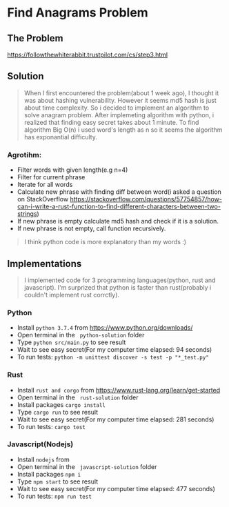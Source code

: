 # Find Anagrams Problem

## The Problem

https://followthewhiterabbit.trustpilot.com/cs/step3.html

## Solution

> When I first encountered the problem(about 1 week ago), I thought it was about hashing vulnerability. However it seems md5 hash is just about time complexity. So i decided to implement an algorithm to solve anagram problem. After implemeting algorithm with python, i realized that finding easy secret takes about 1 minute. To find algorithm Big O(n) i used word's length as n so it seems the algorithm has exponantial difficulty. 

### Agrotihm:

- Filter words with given length(e.g n=4)
- Filter for current phrase
- Iterate for all words
- Calculate new phrase with finding diff between word(i asked a question on StackOverflow https://stackoverflow.com/questions/57754857/how-can-i-write-a-rust-function-to-find-different-characters-between-two-strings)
- If new phrase is empty calculate md5 hash and check if it is a solution.
- If new phrase is not empty, call function recursively.

> I think python code is more explanatory than my words :)

## Implementations

> I implemented code for 3 programming languages(python, rust and javascript). I'm surprized that python is faster than rust(probably i couldn't implement rust corrctly). 

### Python 

- Install ```python 3.7.4``` from https://www.python.org/downloads/
- Open terminal in the ``` python-solution```  folder
- Type ```python src/main.py``` to see result
- Wait to see easy secret(For my computer time elapsed: 94 seconds)
- To run tests: ``` python -m unittest discover -s test -p "*_test.py" ```

### Rust 

- Install ```rust and corgo``` from https://www.rust-lang.org/learn/get-started
- Open terminal in the ``` rust-solution```  folder
- Install packages ``` cargo install ```
- Type ```cargo run``` to see result 
- Wait to see easy secret(For my computer time elapsed: 281 seconds)
- To run tests: ``` cargo test ```

### Javascript(Nodejs) 

- Install ```nodejs``` from 
- Open terminal in the ``` javascript-solution```  folder
- Install packages ``` npm i ```
- Type ```npm start``` to see result
- Wait to see easy secret(For my computer time elapsed: 477 seconds)
- To run tests: ``` npm run test ```